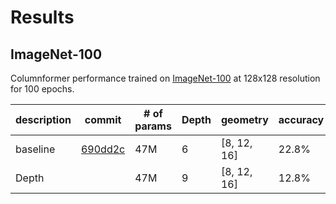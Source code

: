 # Results

## ImageNet-100

Columnformer performance trained on [ImageNet-100](https://huggingface.co/datasets/clane9/imagenet-100) at 128x128 resolution for 100 epochs.

| description | commit | # of params | Depth  |  geometry | accuracy |
|------------|--------|-------------|-----------|----------|----------|
| baseline | [690dd2c](https://github.com/IhabBendidi/columnformers/tree/690dd2c733f1fa029e43e87cf5ce99a5c3b90608)| 47M | 6 | [8, 12, 16]  |      22.8%       |
| Depth |   | 47M | 9 | [8, 12, 16]  |      12.8%       |
